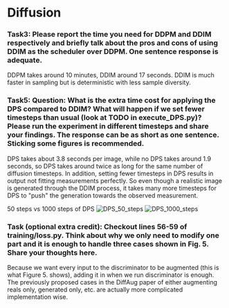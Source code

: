 # Diffusion 

### Task3: Please report the time you need for DDPM and DDIM respectively and briefly talk about the pros and cons of using DDIM as the scheduler over DDPM. One sentence response is adequate. 
DDPM takes around 10 minutes, DDIM around 17 seconds. DDIM is much faster in sampling but is deterministic with less sample diversity.

### Task5: Question: What is the extra time cost for applying the DPS compared to DDIM? What will happen if we set fewer timesteps than usual (look at TODO in execute_DPS.py)? Please run the experiment in different timesteps and share your findings. The response can be as short as one sentence. Sticking some figures is recommended. 
DPS takes about 3.8 seconds per image, while no DPS takes around 1.9 seconds, so DPS takes around twice as long for the same number of diffusion timesteps. In addition, setting fewer timesteps in DPS results in output not fitting measurements perfectly. So even though a realistic image is generated through the DDIM process, it takes many more timesteps for DPS to "push" the generation towards the observed measurement. 

50 steps vs 1000 steps of DPS
![DPS_50_steps](50_DPS_results/DPS_generated_image0.png)
![DPS_1000_steps](submit_DPS_results/DPS_generated_image0.png)

### Task (optional extra credit): Checkout lines 56-59 of training/loss.py. Think about why we only need to modify one part and it is enough to handle three cases shown in Fig. 5. Share your thoughts here. 
Because we want every input to the discriminator to be augmented (this is what Figure 5. shows), adding it in when we run discriminator is enough. The previously proposed cases in the DiffAug paper of either augmenting reals only, generated only, etc. are actually more complicated implementation wise.
